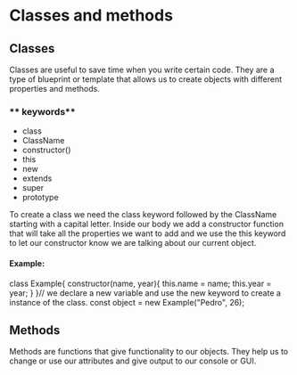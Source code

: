 # Classes and methods
## Classes
Classes are useful to save time when you write certain code.
They are a type of blueprint or template that allows us to create objects with 
different properties and methods.

### ** keywords**
* class
* ClassName 
* constructor()
* this
* new
* extends
* super
* prototype


To create a class we need the class keyword followed by the ClassName starting with a capital letter.
Inside our body we add a constructor function that will take all the properties we want to add and we use the this keyword to let our constructor know we are talking about our current object.

#### Example:
class Example{
    constructor(name, year){
        this.name = name;
        this.year = year;
    }
}// we declare a new variable and use the new keyword to create a instance of the class.
const object = new Example("Pedro", 26);



## Methods
Methods are functions that give functionality to our objects. They help us to 
change or use our attributes and give output to our console or GUI.

